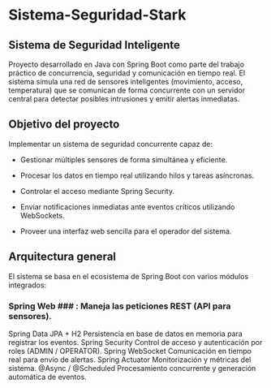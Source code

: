 # Sistema-Seguridad-Stark
## Sistema de Seguridad Inteligente

Proyecto desarrollado en Java con Spring Boot como parte del trabajo práctico de concurrencia, seguridad y comunicación en tiempo real.
El sistema simula una red de sensores inteligentes (movimiento, acceso, temperatura) que se comunican de forma concurrente con un servidor central para detectar posibles intrusiones y emitir alertas inmediatas.

## Objetivo del proyecto

Implementar un sistema de seguridad concurrente capaz de:

- Gestionar múltiples sensores de forma simultánea y eficiente.

- Procesar los datos en tiempo real utilizando hilos y tareas asíncronas.

- Controlar el acceso mediante Spring Security.

- Enviar notificaciones inmediatas ante eventos críticos utilizando WebSockets.

- Proveer una interfaz web sencilla para el operador del sistema.

  
## Arquitectura general

El sistema se basa en el ecosistema de Spring Boot con varios módulos integrados:

### Spring Web ### :  Maneja las peticiones REST (API para sensores).
Spring Data JPA + H2	Persistencia en base de datos en memoria para registrar los eventos.
Spring Security	Control de acceso y autenticación por roles (ADMIN / OPERATOR).
Spring WebSocket	Comunicación en tiempo real para envío de alertas.
Spring Actuator	Monitorización y métricas del sistema.
@Async / @Scheduled	Procesamiento concurrente y generación automática de eventos.

